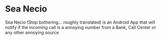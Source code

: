 # Sea Necio
Sea Necio (Stop bothering... roughly translated) is an Android App that will notify if the incoming call is a annoying number from a Bank, Call Center or any other annoying source
